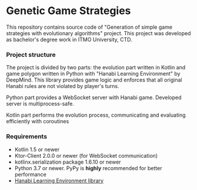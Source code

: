 # Genetic Game Strategies

This repository contains source code of "Generation of simple game strategies with evolutionary algorithms"
project. This project was developed as bachelor's degree work in ITMO University, CTD.

### Project structure

The project is divided by two parts: the evolution part written in Kotlin and game polygon written in Python
with "Hanabi Learning Environment" by DeepMind. This library provides game logic and enforces that all original Hanabi rules
are not violated by player's turns.

Python part provides a WebSocket server with Hanabi game. Developed server is multiprocess-safe.

Kotlin part performs the evolution process, communicating and evaluating efficiently with coroutines

### Requirements

* Kotlin 1.5 or newer
* Ktor-Client 2.0.0 or newer (for WebSocket communication)
* kotlinx.serialization package 1.6.10 or newer
* Python 3.7 or newer. PyPy is **highly** recommended for better performance
* [Hanabi Learning Environment library](https://github.com/deepmind/hanabi-learning-environment)
